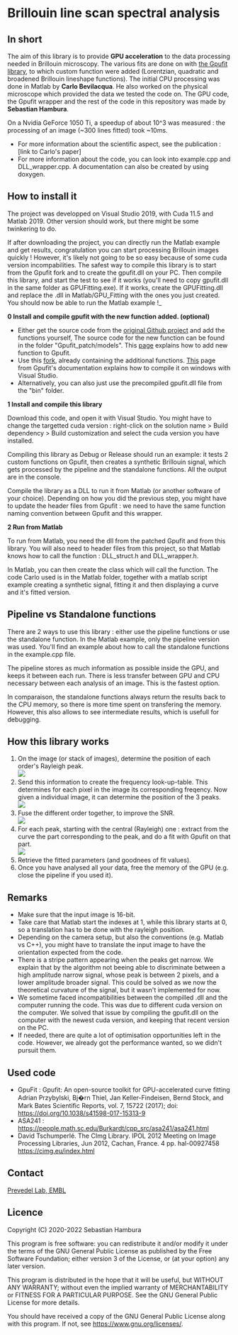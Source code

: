 # Brillouin line scan spectral analysis 

## In short
The aim of this library is to provide **GPU acceleration** to the data processing needed in Brillouin microscopy.
The various fits are done on with [the Gpufit library](https://github.com/gpufit/Gpufit), to which custom function were added
(Lorentzian, quadratic and broadened Brillouin lineshape functions). The initial CPU processing was done in Matlab 
by **Carlo Bevilacqua**. He also worked on the physical microscope which provided the data we tested the code on.
The GPU code, the Gpufit wrapper and the rest of the code in this repository was made by **Sebastian Hambura**. 


On a Nvidia GeForce 1050 Ti, a speedup of about 10^3 was measured :
the processing of an image (~300 lines fitted) took ~10ms. 

* For more information about the scientific aspect, see the publication : [link to Carlo's paper]
* For more information about the code, you can look into example.cpp and DLL_wrapper.cpp. A documentation can 
also be created by using doxygen.


## How to install it
The project was developped on Visual Studio 2019, with Cuda 11.5 and Matlab 2019. Other version should work,
but there might be some twinkering to do.

If after downloading the project, you can directly run the Matlab example and get results, congratulation 
you can start processing Brillouin images quickly ! However, it's likely not going to be so easy because of 
some cuda version incompabilities. The safest way to compile this library is to start from the 
Gpufit fork and to create the gpufit.dll on your PC. Then compile this library, and start the test to see if it works
(you'll need to copy gpufit.dll in the same folder as GPUFitting.exe). If it works, create the GPUFitting.dll 
and replace the .dll in Matlab/GPU_Fitting with the ones you just created. You should now be able to run the Matlab example !_


**0 Install and compile gpufit with the new function added. (optional)**

- Either get the source code from the [original Github project](https://github.com/gpufit/Gpufit) and add the functions yourself, 
The source code for the new function can be found in the folder "Gpufit_patch/models". 
This [page](https://gpufit.readthedocs.io/en/latest/customization.html) explains how to add new function to Gpufit.
- Use this [fork](https://github.com/prevedel-lab/Gpufit), already containing the additional functions.
[This](https://gpufit.readthedocs.io/en/latest/installation.html#running-cmake-from-the-command-line)
 page from Gpufit's documentation explains how to compile it on windows with Visual Studio. 
- Alternatively, you can also just use the precompiled gpufit.dll file from the "bin" folder.

**1 Install and compile this library**

Download this code, and open it with Visual Studio. You might have to change the targetted cuda version :
right-click on the solution name > Build dependency > Build customization and select the cuda version you have installed.

Compiling this library as Debug or Release should run an example: it tests 2 custom functions on Gpufit, then creates
a synthetic Brillouin signal, which gets processed by the pipeline and the standalone functions. All the output are in 
the console.

Compile the library as a DLL to run it from Matlab (or another software of your choice). Depending on how you did the 
previous step, you might have to update the header files from Gpufit : we need to have the same function naming convention 
between Gpufit and this wrapper.

**2 Run from Matlab**

To run from Matlab, you need the dll from the patched Gpufit and from this library. You will also need to header files from
this project, so that Matlab knows how to call the function : DLL_struct.h and DLL_wrapper.h.

In Matlab, you can then create the class which will call the function. The code Carlo used is in the Matlab folder, 
together with a matlab script example creating a synthetic signal, fitting it and then displaying a curve and it's 
fitted version. 


## Pipeline vs Standalone functions
	
 There are 2 ways to use this library : either use the pipeline functions or use the standalone function. In the Matlab 
 example, only the pipeline version was used. You'll find an example about how to call the standalone functions in 
 the example.cpp file.

 The pipeline stores as much information as possible inside the GPU, and keeps it between each run. There is less transfer between GPU 
 and CPU necessary between each analysis of an image. This is the fastest option.

 In comparaison, the standalone functions always return the results back to the CPU memory, so there is more time spent 
 on transfering the memory. However, this also allows to see intermediate results, which is usefull for debugging.

## How this library works


1. On the image (or stack of images), determine the position of each order's Rayleigh peak.  
![](images/signal_with_positions.png)
2. Send this information to create the frequency look-up-table. This determines for each pixel in the image
its corresponding freqency. Now given a individual image, it can determine the position of the 3 peaks.  
![](images/frq_lut.png)
3. Fuse the different order together, to improve the SNR.  
![](images/summed_curve.png)
4. For each peak, starting with the central (Rayleigh) one : extract from the curve the part corresponding to the peak, 
and do a fit with Gpufit on that part.  
![](images/fitted_curve.png)
5. Retrieve the fitted parameters (and goodnees of fit values). 
6. Once you have analysed all your data, free the memory of the GPU (e.g. close the pipeline if you used it).      

## Remarks

* Make sure that the input image is 16-bit.
* Take care that Matlab start the indexes at 1, while this library starts at 0, so a translation has to be done
with the rayleigh position.
* Depending on the camera setup, but also the conventions (e.g. Matlab vs C++), you might have to translate the input
image to have the orientation expected from the code.
* There is a stripe pattern appearing when the peaks get narrow. We explain that by the algorithm not beeing able
 to discriminate between a high amplitude narrow signal, whose peak is between 2 pixels, and a lower amplitude broader signal. 
This could be solved as we now the theoretical curvature of the signal, but it wasn't implemented for now.
* We sometime faced incompatibilities between the compilled .dll and the computer running the code. This was due to different cuda version on 
the computer. We solved that issue by compiling the gpufit.dll on the computer with the newest cuda version, and keeping that recent version
on the PC.
* If needed, there are quite a lot of optimisation opportunities left in the code. However, we already got the 
performance wanted, so we didn't pursuit them.

## Used code

* GpuFit : Gpufit: An open-source toolkit for GPU-accelerated curve fitting
 Adrian Przybylski, Bj�rn Thiel, Jan Keller-Findeisen, Bernd Stock, and Mark Bates
 Scientific Reports, vol. 7, 15722 (2017); doi: https://doi.org/10.1038/s41598-017-15313-9
* ASA241 : https://people.math.sc.edu/Burkardt/cpp_src/asa241/asa241.html
* David Tschumperlé. The CImg Library. IPOL 2012 Meeting on Image Processing Libraries, Jun 2012,
Cachan, France. 4 pp. hal-00927458 https://cimg.eu/index.html

## Contact

[Prevedel Lab, EMBL](https://www.prevedel.embl.de/)

## Licence

Copyright (C) 2020-2022  Sebastian Hambura

This program is free software: you can redistribute it and/or modify
it under the terms of the GNU General Public License as published by
the Free Software Foundation; either version 3 of the License, or
(at your option) any later version.

This program is distributed in the hope that it will be useful,
but WITHOUT ANY WARRANTY; without even the implied warranty of
MERCHANTABILITY or FITNESS FOR A PARTICULAR PURPOSE.  See the
GNU General Public License for more details.

You should have received a copy of the GNU General Public License
along with this program.  If not, see <https://www.gnu.org/licenses/>.
